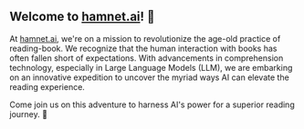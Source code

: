 ## **Welcome to [hamnet.ai](http://hamnet.ai)! 👻**

At [hamnet.ai](https://hamnet.ai), we're on a mission to revolutionize the age-old practice of reading-book. We recognize that the human interaction with books has often fallen short of expectations. With advancements in comprehension technology, especially in Large Language Models (LLM), we are embarking on an innovative expedition to uncover the myriad ways AI can elevate the reading experience.

Come join us on this adventure to harness AI's power for a superior reading journey. 🚀

